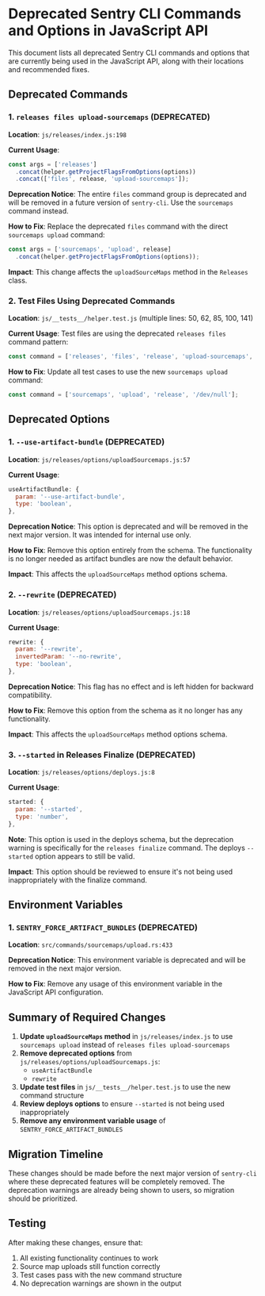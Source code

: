 # Deprecated Sentry CLI Commands and Options in JavaScript API

This document lists all deprecated Sentry CLI commands and options that are currently being used in the JavaScript API, along with their locations and recommended fixes.

## Deprecated Commands

### 1. `releases files upload-sourcemaps` (DEPRECATED)

**Location**: `js/releases/index.js:198`

**Current Usage**:
```javascript
const args = ['releases']
  .concat(helper.getProjectFlagsFromOptions(options))
  .concat(['files', release, 'upload-sourcemaps']);
```

**Deprecation Notice**: The entire `files` command group is deprecated and will be removed in a future version of `sentry-cli`. Use the `sourcemaps` command instead.

**How to Fix**: Replace the deprecated `files` command with the direct `sourcemaps upload` command:

```javascript
const args = ['sourcemaps', 'upload', release]
  .concat(helper.getProjectFlagsFromOptions(options));
```

**Impact**: This change affects the `uploadSourceMaps` method in the `Releases` class.

### 2. Test Files Using Deprecated Commands

**Location**: `js/__tests__/helper.test.js` (multiple lines: 50, 62, 85, 100, 141)

**Current Usage**: Test files are using the deprecated `releases files` command pattern:
```javascript
const command = ['releases', 'files', 'release', 'upload-sourcemaps', '/dev/null'];
```

**How to Fix**: Update all test cases to use the new `sourcemaps upload` command:
```javascript
const command = ['sourcemaps', 'upload', 'release', '/dev/null'];
```

## Deprecated Options

### 1. `--use-artifact-bundle` (DEPRECATED)

**Location**: `js/releases/options/uploadSourcemaps.js:57`

**Current Usage**:
```javascript
useArtifactBundle: {
  param: '--use-artifact-bundle',
  type: 'boolean',
},
```

**Deprecation Notice**: This option is deprecated and will be removed in the next major version. It was intended for internal use only.

**How to Fix**: Remove this option entirely from the schema. The functionality is no longer needed as artifact bundles are now the default behavior.

**Impact**: This affects the `uploadSourceMaps` method options schema.

### 2. `--rewrite` (DEPRECATED)

**Location**: `js/releases/options/uploadSourcemaps.js:18`

**Current Usage**:
```javascript
rewrite: {
  param: '--rewrite',
  invertedParam: '--no-rewrite',
  type: 'boolean',
},
```

**Deprecation Notice**: This flag has no effect and is left hidden for backward compatibility.

**How to Fix**: Remove this option from the schema as it no longer has any functionality.

**Impact**: This affects the `uploadSourceMaps` method options schema.

### 3. `--started` in Releases Finalize (DEPRECATED)

**Location**: `js/releases/options/deploys.js:8`

**Current Usage**:
```javascript
started: {
  param: '--started',
  type: 'number',
},
```

**Note**: This option is used in the deploys schema, but the deprecation warning is specifically for the `releases finalize` command. The deploys `--started` option appears to still be valid.

**Impact**: This option should be reviewed to ensure it's not being used inappropriately with the finalize command.

## Environment Variables

### 1. `SENTRY_FORCE_ARTIFACT_BUNDLES` (DEPRECATED)

**Location**: `src/commands/sourcemaps/upload.rs:433`

**Deprecation Notice**: This environment variable is deprecated and will be removed in the next major version.

**How to Fix**: Remove any usage of this environment variable in the JavaScript API configuration.

## Summary of Required Changes

1. **Update `uploadSourceMaps` method** in `js/releases/index.js` to use `sourcemaps upload` instead of `releases files upload-sourcemaps`
2. **Remove deprecated options** from `js/releases/options/uploadSourcemaps.js`:
   - `useArtifactBundle`
   - `rewrite`
3. **Update test files** in `js/__tests__/helper.test.js` to use the new command structure
4. **Review deploys options** to ensure `--started` is not being used inappropriately
5. **Remove any environment variable usage** of `SENTRY_FORCE_ARTIFACT_BUNDLES`

## Migration Timeline

These changes should be made before the next major version of `sentry-cli` where these deprecated features will be completely removed. The deprecation warnings are already being shown to users, so migration should be prioritized.

## Testing

After making these changes, ensure that:
1. All existing functionality continues to work
2. Source map uploads still function correctly
3. Test cases pass with the new command structure
4. No deprecation warnings are shown in the output
